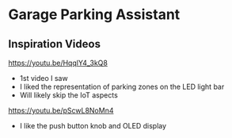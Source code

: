 # Garage Parking Assistant

## Inspiration Videos

https://youtu.be/HqqlY4_3kQ8

 - 1st video I saw
 - I liked the representation of parking zones on the LED light bar
 - Will likely skip the IoT aspects

https://youtu.be/pScwL8NoMn4

 - I like the push button knob and OLED display
